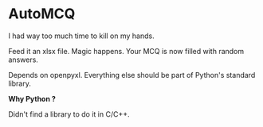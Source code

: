 # AutoMCQ

I had way too much time to kill on my hands.

Feed it an xlsx file. Magic happens. Your MCQ is now filled with random 
answers.

Depends on openpyxl. Everything else should be part of Python's standard library.

**Why Python ?**

Didn't find a library to do it in C/C++.

